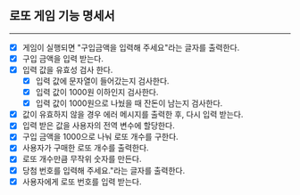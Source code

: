 ## 로또 게임 기능 명세서

---

- [x] 게임이 실행되면 "구입금액을 입력해 주세요"라는 글자를 출력한다.
- [x] 구입 금액을 입력 받는다.
- [x] 입력 값을 유효성 검사 한다.
  - [x] 입력 값에 문자열이 들어갔는지 검사한다.
  - [x] 입력 값이 1000원 이하인지 검사한다.
  - [x] 입력 값이 1000원으로 나눴을 때 잔돈이 남는지 검사한다.
- [x] 값이 유효하지 않을 경우 에러 메시지를 출력한 후, 다시 입력 받는다.
- [x] 입력 받은 값을 사용자의 전역 변수에 할당한다.
- [x] 구입 금액을 1000으로 나눠 로또 개수를 구한다.
- [x] 사용자가 구매한 로또 개수를 출력한다.
- [x] 로또 개수만큼 무작위 숫자를 만든다.
- [x] 당첨 번호를 입력해 주세요."라는 글자를 출력한다.
- [x] 사용자에게 로또 번호를 입력 받는다.